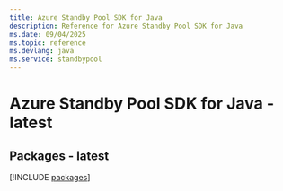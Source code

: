 ```yaml
---
title: Azure Standby Pool SDK for Java
description: Reference for Azure Standby Pool SDK for Java
ms.date: 09/04/2025
ms.topic: reference
ms.devlang: java
ms.service: standbypool
---
```

# Azure Standby Pool SDK for Java - latest
## Packages - latest
[!INCLUDE [packages](standby-pool-index.md)]